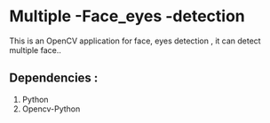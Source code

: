 # Multiple -Face_eyes -detection

This is an OpenCV application for face, eyes detection , 
it can detect multiple face..
 
## Dependencies :

1. Python
2. Opencv-Python

